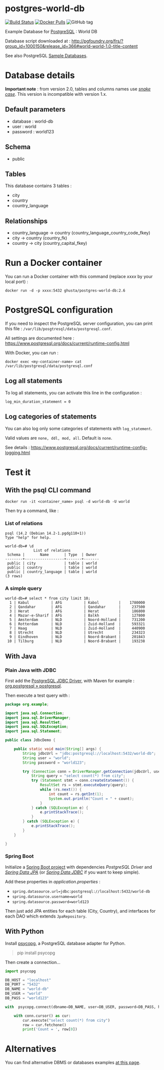 # postgres-world-db

[![Build Status](https://travis-ci.org/ghusta/docker-postgres-world-db.svg?branch=master)](https://travis-ci.org/ghusta/docker-postgres-world-db)
[![Docker Pulls](https://img.shields.io/docker/pulls/ghusta/postgres-world-db.svg)](https://hub.docker.com/r/ghusta/postgres-world-db)
![GitHub tag](https://img.shields.io/github/tag/ghusta/docker-postgres-world-db.svg)

Example Database for [PostgreSQL](https://www.postgresql.org/) : World DB

Database script downloaded at : http://pgfoundry.org/frs/?group_id=1000150&release_id=366#world-world-1.0-title-content

See also PostgreSQL [Sample Databases](https://wiki.postgresql.org/wiki/Sample_Databases).

# Database details

**Important note** : from version 2.0, tables and columns names use [_snake case_](https://en.wikipedia.org/wiki/Snake_case).
 This version is incompatible with version 1.x.

## Default parameters

- database : world-db
- user : world
- password : world123

## Schema

- public

## Tables
This database contains 3 tables :

- city
- country
- country_language

## Relationships

- country_language -> country (country_language_country_code_fkey)
- city -> country (country_fk)
- country -> city (country_capital_fkey)

# Run a Docker container

You can run a Docker container with this command (replace _xxxx_ by your local port) :

`docker run -d -p xxxx:5432 ghusta/postgres-world-db:2.6`

# PostgreSQL configuration

If you need to inspect the PostgreSQL server configuration, you can print this file : `/var/lib/posgtresql/data/postgresql.conf`.

All settings are documented here : https://www.postgresql.org/docs/current/runtime-config.html

With Docker, you can run :

`docker exec <my-container-name> cat /var/lib/postgresql/data/postgresql.conf`

## Log all statements

To log all statements, you can activate this line in the configuration :

`log_min_duration_statement = 0`

## Log categories of statements

You can also log only some categories of statements with `log_statement`.

Valid values are `none, ddl, mod, all`. Default is `none`.

See details : https://www.postgresql.org/docs/current/runtime-config-logging.html

# Test it

## With the psql CLI command

`docker run -it <container_name> psql -d world-db -U world`

Then try a command, like :

### List of relations

```
psql (14.2 (Debian 14.2-1.pgdg110+1))
Type "help" for help.

world-db=# \d
             List of relations
 Schema |       Name       | Type  | Owner
--------+------------------+-------+-------
 public | city             | table | world
 public | country          | table | world
 public | country_language | table | world
(3 rows)
```

### A simple query

```
world-db=# select * from city limit 10;
  1 | Kabul          | AFG          | Kabol         |    1780000
  2 | Qandahar       | AFG          | Qandahar      |     237500
  3 | Herat          | AFG          | Herat         |     186800
  4 | Mazar-e-Sharif | AFG          | Balkh         |     127800
  5 | Amsterdam      | NLD          | Noord-Holland |     731200
  6 | Rotterdam      | NLD          | Zuid-Holland  |     593321
  7 | Haag           | NLD          | Zuid-Holland  |     440900
  8 | Utrecht        | NLD          | Utrecht       |     234323
  9 | Eindhoven      | NLD          | Noord-Brabant |     201843
 10 | Tilburg        | NLD          | Noord-Brabant |     193238
```

## With Java

### Plain Java with JDBC

First add the [PostgreSQL JDBC Driver](https://jdbc.postgresql.org/), with Maven for example : [org.postgresql » postgresql](https://mvnrepository.com/artifact/org.postgresql/postgresql).

Then execute a test query with :

```java
package org.example;

import java.sql.Connection;
import java.sql.DriverManager;
import java.sql.ResultSet;
import java.sql.SQLException;
import java.sql.Statement;

public class JdbcDemo {

    public static void main(String[] args) {
        String jdbcUrl = "jdbc:postgresql://localhost:5432/world-db";
        String user = "world";
        String password = "world123";

        try (Connection conn = DriverManager.getConnection(jdbcUrl, user, password)) {
            String query = "select count(*) from city";
            try (Statement stmt = conn.createStatement()) {
                ResultSet rs = stmt.executeQuery(query);
                while (rs.next()) {
                    int count = rs.getInt(1);
                    System.out.println("Count = " + count);
                }
            } catch (SQLException e) {
                e.printStackTrace();
            }
        } catch (SQLException e) {
            e.printStackTrace();
        }
    }

}
```

### Spring Boot

Initialize a [Spring Boot project](https://start.spring.io/) with dependencies _PostgreSQL Driver_ and [_Spring Data JPA_](https://spring.io/projects/spring-data-jpa) (or [_Spring Data JDBC_](https://spring.io/projects/spring-data-jdbc) if you want to keep simple).

Add these properties in _application.properties_ :

- `spring.datasource.url=jdbc:postgresql://localhost:5432/world-db`
- `spring.datasource.username=world`
- `spring.datasource.password=world123`

Then just add JPA entities for each table (City, Country), and interfaces for each DAO which extends `JpaRepository`.

## With Python

Install [psycopg](https://pypi.org/project/psycopg/), a PostgreSQL database adapter for Python.

> pip install psycopg

Then create a connection...

```python
import psycopg

DB_HOST = "localhost"
DB_PORT = "5432"
DB_NAME = "world-db"
DB_USER = "world"
DB_PASS = "world123"

with  psycopg.connect(dbname=DB_NAME, user=DB_USER, password=DB_PASS, host=DB_HOST, port=DB_PORT) as conn:

    with conn.cursor() as cur:
        cur.execute("select count(*) from city")
        row = cur.fetchone()
        print('Count = ', row[0])

```

# Alternatives

You can find alternative DBMS or databases examples [at this page](ALTERNATIVES.md).
